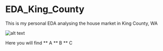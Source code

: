 # EDA_King_County
This is my personal EDA analysing the house market in King County, WA

![alt text](https://content.lib.washington.edu/imls/kcsnapshots/images/wa-state-map.gif)

Here you will find
** A
** B 
** C
